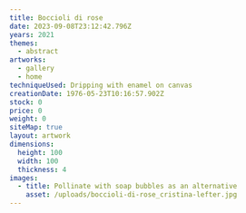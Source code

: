 ```yaml
---
title: Boccioli di rose
date: 2023-09-08T23:12:42.796Z
years: 2021
themes:
  - abstract
artworks:
  - gallery
  - home
techniqueUsed: Dripping with enamel on canvas
creationDate: 1976-05-23T10:16:57.902Z
stock: 0
price: 0
weight: 0
siteMap: true
layout: artwork
dimensions:
  height: 100
  width: 100
  thickness: 4
images:
  - title: Pollinate with soap bubbles as an alternative
    asset: /uploads/boccioli-di-rose_cristina-lefter.jpg
---
```

